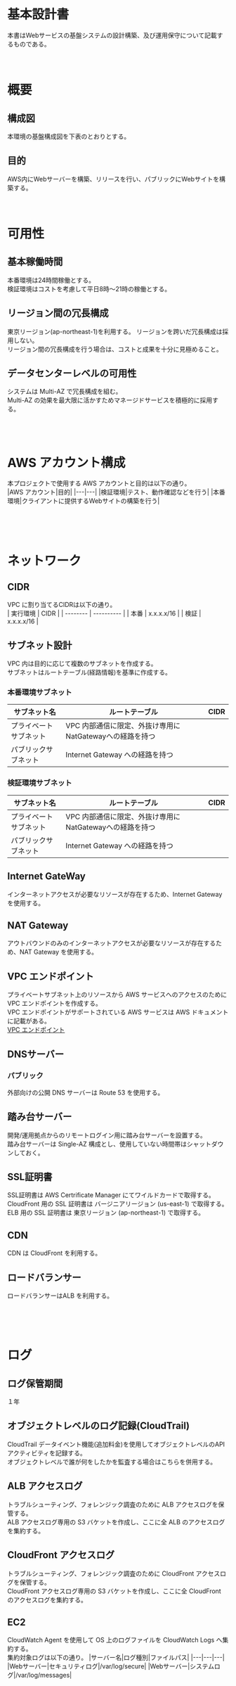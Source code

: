 # 基本設計書
本書はWebサービスの基盤システムの設計構築、及び運用保守について記載するものである。
<br>
<br>
<br>

# 概要
## 構成図
本環境の基盤構成図を下表のとおりとする。 

## 目的
AWS内にWebサーバーを構築、リリースを行い、パブリックにWebサイトを構築する。
<br>
<br>
<br>

# 可用性
## 基本稼働時間
本番環境は24時間稼働とする。  
検証環境はコストを考慮して平日8時～21時の稼働とする。  

## リージョン間の冗長構成
東京リージョン(ap-northeast-1)を利用する。
リージョンを跨いだ冗長構成は採用しない。  
リージョン間の冗長構成を行う場合は、コストと成果を十分に見極めること。  

## データセンターレベルの可用性
システムは Multi-AZ で冗長構成を組む。  
Multi-AZ の効果を最大限に活かすためマネージドサービスを積極的に採用する。  
<br>
<br>
<br>


# AWS アカウント構成
本プロジェクトで使用する AWS アカウントと目的は以下の通り。  
|AWS アカウント|目的|
|---|---|
|検証環境|テスト、動作確認などを行う|
|本番環境|クライアントに提供するWebサイトの構築を行う|

<br>
<br>
<br>

# ネットワーク
## CIDR
VPC に割り当てるCIDRは以下の通り。  
| 実行環境 | CIDR       |
| -------- | ---------- |
| 本番     | x.x.x.x/16 |
| 検証     | x.x.x.x/16 |

## サブネット設計
VPC 内は目的に応じて複数のサブネットを作成する。  
サブネットはルートテーブル(経路情報)を基準に作成する。  

### 本番環境サブネット
| サブネット名             | ルートテーブル                  | CIDR |
| ------------------------ | ------------------------------- | ---- |
| プライベートサブネット   | VPC 内部通信に限定、外抜け専用にNatGatewayへの経路を持つ  |      |
| パブリックサブネット     | Internet Gateway への経路を持つ |      |

### 検証環境サブネット
| サブネット名             | ルートテーブル                  | CIDR |
| ------------------------ | ------------------------------- | ---- |
| プライベートサブネット   | VPC 内部通信に限定、外抜け専用にNatGatewayへの経路を持つ  |      |
| パブリックサブネット     | Internet Gateway への経路を持つ |      |

## Internet GateWay
インターネットアクセスが必要なリソースが存在するため、Internet Gateway を使用する。  

## NAT Gateway
アウトバウンドのみのインターネットアクセスが必要なリソースが存在するため、NAT Gateway を使用する。  

## VPC エンドポイント
プライベートサブネット上のリソースから AWS サービスへのアクセスのために VPC エンドポイントを作成する。  
VPC エンドポイントがサポートされている AWS サービスは AWS ドキュメントに記載がある。  
[VPC エンドポイント](https://docs.aws.amazon.com/ja_jp/vpc/latest/userguide/vpc-endpoints.html)  

## DNSサーバー
### パブリック
外部向けの公開 DNS サーバーは Route 53 を使用する。  

## 踏み台サーバー
開発/運用拠点からのリモートログイン用に踏み台サーバーを設置する。  
踏み台サーバーは Single-AZ 構成とし、使用していない時間帯はシャットダウンしておく。  

## SSL証明書
SSL証明書は AWS Certrificate Manager にてワイルドカードで取得する。
CloudFront 用の SSL 証明書は バージニアリージョン (us-east-1) で取得する。
ELB 用の SSL 証明書は 東京リージョン (ap-northeast-1) で取得する。

## CDN
CDN は CloudFront を利用する。

## ロードバランサー
ロードバランサーはALB を利用する。

<br>
<br>
<br>

# ログ
## ログ保管期間
１年

## オブジェクトレベルのログ記録(CloudTrail)
CloudTrail データイベント機能(追加料金)を使用してオブジェクトレベルのAPIアクティビティを記録する。  
オブジェクトレベルで誰が何をしたかを監査する場合はこちらを併用する。  

## ALB アクセスログ
トラブルシューティング、フォレンジック調査のために ALB アクセスログを保管する。  
ALB アクセスログ専用の S3 バケットを作成し、ここに全 ALB のアクセスログを集約する。  

## CloudFront アクセスログ
トラブルシューティング、フォレンジック調査のために CloudFront アクセスログを保管する。  
CloudFront アクセスログ専用の S3 バケットを作成し、ここに全 CloudFront のアクセスログを集約する。  

## EC2 
CloudWatch Agent を使用して OS 上のログファイルを CloudWatch Logs へ集約する。  
集約対象ログは以下の通り。
|サーバー名|ログ種別|ファイルパス|
|---|---|---|
|Webサーバー|セキュリティログ|/var/log/secure|
|Webサーバー|システムログ|/var/log/messages|

<br>
<br>
<br>

# セキュリティ
AWS には責任共有モデルという考え方がある。  
AWS が責任をもってセキュリティを担保するエリアと、AWS 契約者(貴社)がセキュリティを導入しなければならないエリアが明確に定義されている。  

## ネットワークセキュリティ
送信元と送信先の必要な通信のみを許可するようトラフィックをコントールする。  

### セキュリティグループによるアクセスコントロール
各リソース間のアクセス制限にはセキュリティグループを利用しトラフィックを制限する。  
原則としてセキュリティグループによるアクセスコントールを行う。  

### ネットワークACLによるアクセスコントロール
サブネット単位でベースラインとなるポリシーを設定する場合にはネットワークACLを適用する。  
サブネット間の通信コントロールを行う場合はネットワーク ACL を検討する。  

## 本システム上の職責
システムの開発・構築・運用を行うにあたり、職責に合わせた権限管理を導入する。  

|職責名|アクセス権限|IAM グループ名|
|---|---|---|
|クラウド管理者|AWS アカウントに関する全ての操作権限を持つ。<br />最低2名に割り当てる。通常は使用しない。|Administrators|
|インフラ管理者|システムに必要な AWS リソースの作成・削除・変更権限を持つ。ただし、IAM 関連とセキュリティ関連は読み取りのみ。|InfraAdmins|
|セキュリティ管理者|コンプライアンス監査、セキュリティ分析、変更管理などセキュリティに関わる権限を持つ。|SecurityAdmins|
|IAM 管理者|IAM ユーザー・グループ・ロールの作成や削除、IAM ポリシーの変更権限を持つ。|IAMAdmins|
|アプリケーション開発者|アプリケーション開発に必要なリソース操作権限を持つ。アプリケーションごとに IAM グループを作成する。|～～Apps|
|オペレーター|システム運用を行うための操作権限を持つ。|Operators|

## IAMユーザー/グループ/ポリシー/ロール
AWS リソースへのアクセスコントールは IAM で行う。  

* IAM ユーザー：AWS 操作用のユーザー
* IAM グループ：IAM ユーザーをまとめるグループ
* IAM ポリシー：AWS のサービスの操作に対する権限設定、IAM ユーザーや IAM グループ、IAM ロールに対して付与する
* IAM ロール：AWS アカウント上の役割を定義したもの

AWS リソースの操作が必要なメンバー1人つき1つの IAM ユーザーを発行する。  
プログラム用の IAM ユーザーもプログラムにつき1つの IAM ユーザーを発行する。  
共用ユーザーや1つの IAM ユーザーを複数人で使うことは禁止とする。  

プロジェクト上の職責に応じた IAM グループを作成する。  
その IAM グループに必要最低限の権限を記述した IAM ポリシーをアタッチする。  
IAM ユーザーは IAM グループに所属させる。  
これを IAM の大原則とする。  

ただし、プログラムによる API アクセスの場合は例外として IAM ユーザーに IAM ポリシーをアタッチすることを許容する。  

## ルートアカウント
AWS 契約時に払い出されるルートアカウントは使用しない。  
ルートアカウントは MFA で保護し、パスワードを知る者、MFA を管理する者を別の人間とし、厳重に保護する。  

## 保管データの暗号化
AWS リソース上に保管するデータは常に暗号化を行う。  
暗号化の方式は2つあり何れかを選択する。  

* AWS の機能を利用して暗号化 (サーバーサイド)
* アプリケーションでデータを生成する際に暗号化 (クライアントサイド)

## ウィルス/マルウェア対策
EC2 にはウィルス/マルウェア対策ソフトウェアを導入する。  
ウィルス/マルウェア対策ソフトウェアでは以下の基本ポリシーで EC2 を保護する。  

|モジュール|オン/オフ|備考|
|---|---|---|
|不正プログラム対策|オン|リアルタイム|
|Web レピュテーション|オフ|用途に応じて使用する|
|ファイアウォール|オフ|SecurityGroup に集約|
|侵入防御|オン|初期は検出モードでチューニングを実施|
|変更監視|オン|監視するディレクトリを指定する|
|セキュリティログ監視|オン||


## 脆弱性チェック(Protect)
コンピュートリソースに対して脆弱性のチェックを行う。  
システムを堅牢に保つために脆弱性チェックは定期的に行う。  

### EC2
EC2 は  Inspector で脆弱性チェックを行う。  
Inspectorでチェックする脆弱性は以下の通り。  

## パッチ運用(Protect)
不正アクセスや不正プログラムからシステムを保護するためOSセキュリティパッチを適用する。  

初めに検証環境でパッチ適用し影響を調査する。  
問題が無いことを確認してから本番環境へ適用する。  

パッチ実行は Systems Manager を使って一斉適用をする。  
OS 上のパッチ適用自動設定は無効にしておく。  


## GuardDuty(Detect)
GuardDuty によって AWS 環境内のネットワークアクティビティとアカウントの動作を継続的にモニタリングし、脅威を検出する。  
GuardDuty は CloudTrail、VPC フローログ、DNS ログを分析して継続的に驚異を検出する。  
検出した脅威は管理者へ通知する。  

GuarDuty が検出する脅威の詳細は AWS ドキュメントに記載がある。  
[アクティブな結果タイプ](https://docs.aws.amazon.com/ja_jp/guardduty/latest/ug/guardduty_finding-types-active.html)



## AWS の基本的なセキュリティのベストプラクティス
基本的なセキュリティ対策に対するチェックを行う。  

このコントロールに含まれるチェック項目と修復方法は公式ドキュメントに記載がある。  
[AWS の基本的なセキュリティのベストプラクティスコントロール](https://docs.aws.amazon.com/ja_jp/securityhub/latest/userguide/securityhub-standards-fsbp-controls.html)


## 操作証跡(Investigate)
AWS リソースに対するアクティビティと API 使用は CloudTrail で追跡する。  
ユーザー、ロール、または AWS のサービスによって実行されたアクションは、CloudTrail にイベントとして記録される。  

CloudTrail の証跡情報は S3 と CloudWatch Logs へ保存する。  
S3 へ保存する際にログファイルの検証を有効にし、かつ、  
ログファイルを保存する S3 バケットのサーバーアクセスログ記録を有効にし、改ざんが行われていないことを証明する。  


### 不正と疑われる操作の通知
以下の操作が行われた際には、不正が疑われる操作として管理者へ通知する。  

* セキュリティグループの作成、更新、削除
* EC2 インスタンスの作成、終了、起動、停止、再起動
* サイズの大きい EC2 インスタンス (4x or 8x-large) の作成、終了、起動、停止、再起動
* IAM ポリシーの変更
* 許可されていない API の実行
* AWS マネジメントコンソールへのログイン失敗
* VPC または VPC peering の作成、更新、削除
* Internet Gateway または Customer Gateway の作成、更新、削除
* Network ACL の作成、更新、削除
* CloudTrail の作成、更新、削除、ロギングのスタート、ロギングのストップ
* S3 バケットポリシーの変更

この設定を自動で行うテンプレートが用意されており、テンプレート使用方法は AWS ドキュメントに記載がある。  
[AWS CloudFormation テンプレートを使用して CloudWatch アラームを作成する](https://docs.aws.amazon.com/ja_jp/awscloudtrail/latest/userguide/use-cloudformation-template-to-create-cloudwatch-alarms.html)  
<br>
<br>
<br>

# デプロイ・プロビジョニング
## インフラのコード化
インフラの構築は CloudFormation or Terraform を使用してコード化する。  

全てをコード化する強制はしない。必要に応じてコード化と手作業を使い分ける。  

■ コード化するパターン

* 使いまわしたい
    * 同じ構成で複数環境を作りたい
* 再現性がほしい
    * テストを行うために作る消すを繰り返し行いたい
* 作業ミスを減らす
    * 検証環境で正常動作したコードを変更することなく本番環境でも実施すれば作業ミスを減らせる
    * 実行環境の整備とオペレーターのスキル習得が前提になる

■ 手作業のパターン

* IAM ユーザーの払い出し
    * 初期構築以降は手作業のほうが楽

<br>
<br>
<br>

# バックアップ・リストア
## システムバックアップ
### バックアップ方式
AMI またはスナップショットでボリューム全体をバックアップ。  
オンラインで取得可能。  
静止点を取るにはシャットダウン、またはそれに近い状態で AMI/スナップショットを取得する。    

### リストア方式
#### EC2
1. バックアップ元の EC2 を停止する。
2. AMI から EC2 を復元する。
3. 復元後はタグや EIP を元の状態に戻す。

## ファイルバックアップ
### バックアップ方式
法制度や条例、業界ルールなどで長期間の保管が義務付けられているファイルは S3 へ保管する。  
読み取りがほぼ発生しないファイルについては S3 Glacier を検討する。  

### リストア方式
S3 から該当のファイルのみを手動で取り出す。  
<br>
<br>
<br>

# 監視設計
監視を行う主な目的は以下の通り。  

* システムトラブルの予見・予防
* システムトラブルの発見
* システムトラブルの原因調査

## モニタリング
パフォーマンスに関するメトリクス(レイテンシやリソース利用率等)に関するメトリクスを収集する。  
システムの正常性確認、異常の検知、インフラパフォーマンスベースライン取得を目的とする。  

収集は以下のツールを使用する。  
* CloudWatch
* CloudWatch Agent
* CloudWatch Logs

### CloudWatch
CloudWatch で AWS リソースをモニターする。  
AWS が定義しているメトリクスは自動的に収集される。  
CloudWatch が収集するメトリクスは各サービスのドキュメントを参照のこと。  

### CloudWatch Agent
EC2 のメモリ使用率やディスク使用率は CloudWatch 標準では収集できない。  
これらを収集するため EC2 には CloudWatch Agent をインストールする。  
CloudWatch Agent で収集されるメトリクスは AWS ドキュメントに記載がある。  
[CloudWatch エージェントにより収集されるメトリクス](https://docs.aws.amazon.com/ja_jp/AmazonCloudWatch/latest/monitoring/metrics-collected-by-CloudWatch-agent.html)  

### CloudWatch Logs
OS やアプリケーションのログは CloudWatch Logs に集約する。  

AWS サービスでログ出力が可能なものは CloudWatch Logs へログ出力するように設定する。  
EC2 上のログは CloudWatch Agent でログを収集し CloudWatch Logs へ出力する。  

対象ログやログ保管期間はログ設計で定義する。  

### 通知方法
イベントはメールで通知する。
イベント発行元 ～ EventBridge ～ SNS ～ メール という流れで通知を行う。

イベントは Notice と AR (Action Required)  に分類してメール送信する。
フィルタリングを容易にするため件名に分類を付与する。

| イベント | 件名に付与する接頭語 | 送信先メールアドレス |
| -------- | -------------------- | -------------------- |
| Notice   | Notice-              |                      |
| AR       | AR-                  |                      |

### AWS リソースのステータス変化
CloudWatch で AWS リソースのステータス状態の変化を監視する。  
EC2インスタンスの場合、StatusCheckFailed等のステータスメトリクスでEC2インスタンスの正常性を監視。  

| リソース | メトリクス                 | 説明                                                           | しきい値    | イベント分類 |
| -------- | -------------------------- | -------------------------------------------------------------- | ----------- | ------------ |
| EC2      | StatusCheckFailed_Instance | インスタンスのソフトウェア、ネットワーク起因によるダウンを検知 | 2分連続 2回 | AR           |
| EC2      | StatusCheckFailed_System   | AWS 内部のハードウェア障害によるダウンを検知                   | 2分連続 2回 | AR           |

### サーバープロセスのダウン
CloudWatch Agent でサーバープロセス数をカウントしておき 0 になったらイベントにする。  

| リソース   | メトリクス         | 説明                     | しきい値  | イベント分類 |
| ---------- | ------------------ | ------------------------ | --------- | ------------ |
| プロセス名 | カスタムメトリクス | サーバープロセスのダウン | 3分連続 0 | AR           |



